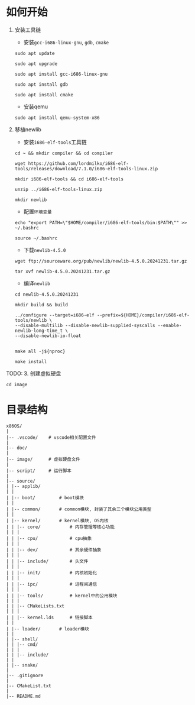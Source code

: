 # 如何开始
1. 安装工具链
   - 安装`gcc-i686-linux-gnu`, `gdb`, `cmake`
   ```shell
   sudo apt update

   sudo apt upgrade

   sudo apt install gcc-i686-linux-gnu

   sudo apt install gdb

   sudo apt install cmake
   ```
   - 安装qemu
   ```shell
   sudo apt install qemu-system-x86
   ```

2. 移植newlib

   - 安装`i686-elf-tools`工具链
   ```shell
   cd ~ && mkdir compiler && cd compiler

   wget https://github.com/lordmilko/i686-elf-tools/releases/download/7.1.0/i686-elf-tools-linux.zip

   mkdir i686-elf-tools && cd i686-elf-tools

   unzip ../i686-elf-tools-linux.zip

   mkdir newlib
   ```

   - 配置`环境变量`
   ```shell
   echo "export PATH=\"$HOME/compiler/i686-elf-tools/bin:$PATH\"" >> ~/.bashrc
   
   source ~/.bashrc
   ```

   - 下载`newlib-4.5.0`
   ```shell
   wget ftp://sourceware.org/pub/newlib/newlib-4.5.0.20241231.tar.gz

   tar xvf newlib-4.5.0.20241231.tar.gz
   ```
   
   - 编译`newlib`
   ```shell
   cd newlib-4.5.0.20241231

   mkdir build && build

   ../configure --target=i686-elf --prefix=${HOME}/compiler/i686-elf-tools/newlib \
   --disable-multilib --disable-newlib-supplied-syscalls --enable-newlib-long-time_t \
   --disable-newlib-io-float


   make all -j${nproc}

   make install
   ```
TODO:
3. 创建虚拟硬盘
   ```shell
   cd image
   ```

# 目录结构
``` shell
x86OS/
|
|-- .vscode/    # vscode相关配置文件
|
|-- doc/
|
|-- image/      # 虚拟硬盘文件
|
|-- script/     # 运行脚本
|
|-- source/
| |-- applib/
| |
| |-- boot/         # boot模块
| |
| |-- common/       # common模块, 封装了其余三个模块公用类型
| |
| |-- kernel/       # kernel模块, OS内核
| | |-- core/           # 内存管理等核心功能
| | |
| | |-- cpu/            # cpu抽象
| | |
| | |-- dev/            # 其余硬件抽象
| | |
| | |-- include/        # 头文件
| | |
| | |-- init/           # 内核初始化
| | |
| | |-- ipc/            # 进程间通信
| | |
| | |-- tools/          # kernel中的公用模块
| | |
| | |-- CMakeLists.txt
| | |
| | |-- kernel.lds      # 链接脚本
| |
| |-- loader/       # loader模块
| |
| |-- shell/
| | |-- cmd/
| | |
| | |-- include/
| |
| |-- snake/
|
|-- .gitignore
|
|-- CMakeList.txt
|
|-- README.md
```

# 